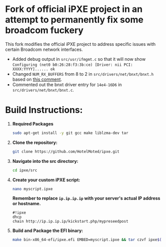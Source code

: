 # Fork of official iPXE project in an attempt to permanently fix some broadcom fuckery

This fork modifies the official iPXE project to address specific issues with certain Broadcom network interfaces.

* Added debug output in `src/usr/ifmgmt.c` so that it will now show `Configuring (net0 b0:26:28:f3:3b:ce) [Driver: nii PCI: XXXX:YYYY]...... ok`
* Changed `NUM_RX_BUFFERS` from 8 to 2 in `src/drivers/net/bnxt/bnxt.h` based on [this comment](https://github.com/ipxe/ipxe/issues/1023#issuecomment-2188474322).
* Commented out the bnxt driver entry for `14e4-16D6` in `src/drivers/net/bnxt/bnxt.c`.

# Build Instructions:
1.  **Required Packages**
    ```bash
    sudo apt-get install -y git gcc make liblzma-dev tar
    ```


2.  **Clone the repository:**
    ```bash
    git clone https://github.com/HotelMoted/ipxe.git
    ```

3.  **Navigate into the src directory:**
    ```bash
    cd ipxe/src
    ```

4.  **Create your custom iPXE script:**
    ```bash
    nano myscript.ipxe
    ```
    **Remember to replace `ip.ip.ip.ip` with your server's actual IP address or hostname.**

    ```ipxe
    #!ipxe
    dhcp
    chain http://ip.ip.ip.ip/kickstart.php/mypreseedpost
    ```

5.  **Build and Package the EFI binary:**
    ```bash
    make bin-x86_64-efi/ipxe.efi EMBED=myscript.ipxe && tar czvf ipxe$(date +%Y%m%d%H%M).tgz bin-x86_64-efi/ipxe.efi && find "$(pwd)" -name '*.tgz' -ls
    ```
